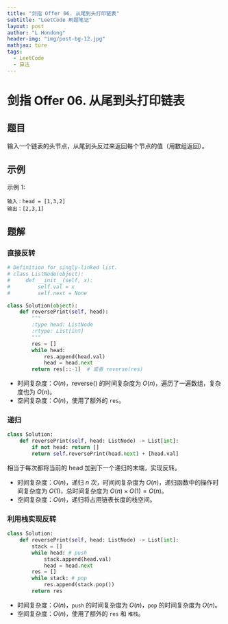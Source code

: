 ```yaml
---
title: "剑指 Offer 06. 从尾到头打印链表"
subtitle: "LeetCode 刷题笔记"
layout: post
author: "L Hondong"
header-img: "img/post-bg-12.jpg"
mathjax: ture
tags:
  - LeetCode
  - 算法
---
```


# 剑指 Offer 06. 从尾到头打印链表

## 题目

输入一个链表的头节点，从尾到头反过来返回每个节点的值（用数组返回）。

## 示例

示例 1:

```
输入：head = [1,3,2]
输出：[2,3,1]
```

## 题解

### 直接反转

```python
# Definition for singly-linked list.
# class ListNode(object):
#     def __init__(self, x):
#         self.val = x
#         self.next = None

class Solution(object):
    def reversePrint(self, head):
        """
        :type head: ListNode
        :rtype: List[int]
        """
        res = []
        while head:
            res.append(head.val)
            head = head.next
        return res[::-1]  # 或者 reverse(res)
```

- 时间复杂度：$O(n)$，reverse() 的时间复杂度为 $O(n)$，遍历了一遍数组，复杂度也为 $O(n)$。
- 空间复杂度：$O(n)$，使用了额外的 `res`。

### 递归

```python
class Solution:
    def reversePrint(self, head: ListNode) -> List[int]:
        if not head: return []
        return self.reversePrint(head.next) + [head.val]
```

相当于每次都将当前的 head 加到下一个递归的末端，实现反转。

- 时间复杂度：$O(n)$，递归 $n$ 次，时间间复杂度为 $O(n)$，递归函数中的操作时间复杂度为 $O(1)$，总时间复杂度为 $O(n)×O(1)=O(n)$。
- 空间复杂度：$O(n)$，递归将占用链表长度的栈空间。

### 利用栈实现反转

```python
class Solution:
    def reversePrint(self, head: ListNode) -> List[int]:
        stack = []
        while head: # push
            stack.append(head.val)
            head = head.next
        res = []
        while stack: # pop
            res.append(stack.pop())
        return res
```

- 时间复杂度：$O(n)$，`push` 的时间复杂度为 $O(n)$，`pop` 的时间复杂度为 $O(n)$。
- 空间复杂度：$O(n)$，使用了额外的 `res` 和 `堆栈`。

